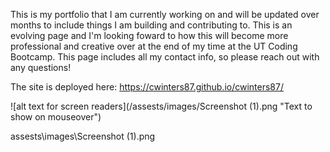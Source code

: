 This is my portfolio that I am currently working on and will be updated over months to include things I am building and contributing to. This is an evolving page and I'm looking foward to how this will become more professional and creative over at the end of my time at the UT Coding Bootcamp.
This page includes all my contact info, so please reach out with any questions!

The site is deployed here:
https://cwinters87.github.io/cwinters87/


![alt text for screen readers](/assests/images/Screenshot (1).png "Text to show on mouseover")

assests\images\Screenshot (1).png